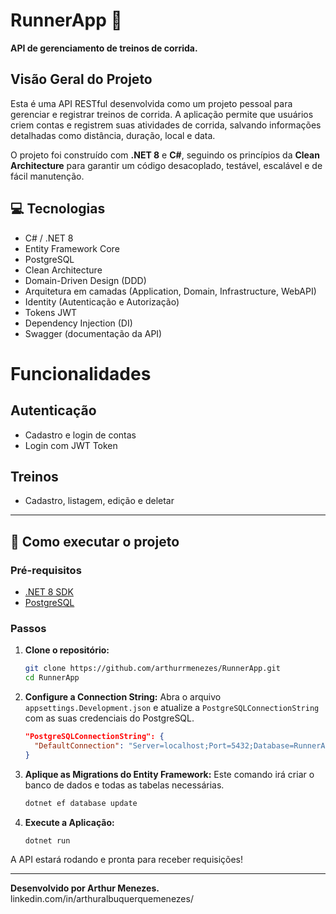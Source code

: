 # RunnerApp 🏃

**API de gerenciamento de treinos de corrida.**

## Visão Geral do Projeto

Esta é uma API RESTful desenvolvida como um projeto pessoal para gerenciar e registrar treinos de corrida. A aplicação permite que usuários criem contas e registrem suas atividades de corrida, salvando informações detalhadas como distância, duração, local e data.

O projeto foi construído com **.NET 8** e **C#**, seguindo os princípios da **Clean Architecture** para garantir um código desacoplado, testável, escalável e de fácil manutenção.

## 💻 Tecnologias
- C# / .NET 8
- Entity Framework Core
- PostgreSQL
- Clean Architecture
- Domain-Driven Design (DDD)
- Arquitetura em camadas (Application, Domain, Infrastructure, WebAPI)
- Identity (Autenticação e Autorização)
- Tokens JWT
- Dependency Injection (DI)
- Swagger (documentação da API)

# Funcionalidades
## Autenticação
- Cadastro e login de contas
- Login com JWT Token
## Treinos
- Cadastro, listagem, edição e deletar

---

## 🚀 Como executar o projeto

### Pré-requisitos
* [.NET 8 SDK](https://dotnet.microsoft.com/download/dotnet/8.0)
* [PostgreSQL](https://www.postgresql.org/download/)

### Passos

1.  **Clone o repositório:**
    ```bash
    git clone https://github.com/arthurrmenezes/RunnerApp.git
    cd RunnerApp
    ```

2.  **Configure a Connection String:**
    Abra o arquivo `appsettings.Development.json` e atualize a `PostgreSQLConnectionString` com as suas credenciais do PostgreSQL.
    ```json
    "PostgreSQLConnectionString": {
      "DefaultConnection": "Server=localhost;Port=5432;Database=RunnerAppDb;User Id=seu-usuario;Password=sua-senha;"
    }
    ```

3.  **Aplique as Migrations do Entity Framework:**
    Este comando irá criar o banco de dados e todas as tabelas necessárias.
    ```bash
    dotnet ef database update
    ```

4.  **Execute a Aplicação:**
    ```bash
    dotnet run
    ```
A API estará rodando e pronta para receber requisições!

---

<b>Desenvolvido por Arthur Menezes.</b>
linkedin.com/in/arthuralbuquerquemenezes/

